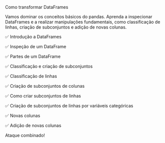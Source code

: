 Como transformar DataFrames

Vamos dominar os conceitos básicos do pandas. Aprenda a inspecionar DataFrames e a realizar manipulações fundamentais, como classificação de linhas, criação de subconjuntos e adição de novas colunas.

✅ Introdução a DataFrames

✅ Inspeção de um DataFrame

✅ Partes de um DataFrame

✅ Classificação e criação de subconjuntos

✅ Classificação de linhas

✅ Criação de subconjuntos de colunas

✅ Como criar subconjuntos de linhas

✅ Criação de subconjuntos de linhas por variáveis categóricas

✅ Novas colunas

✅ Adição de novas colunas

Ataque combinado!
